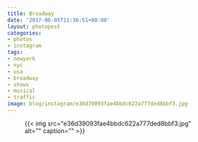 ```yaml
---
title: Broadway
date: '2017-06-05T11:36:51+00:00'
layout: photopost
categories:
- photos
- instagram
tags:
- newyork
- nyc
- usa
- broadway
- shows
- musical
- traffic
image: blog/instagram/e36d39093fae4bbdc622a777ded8bbf3.jpg
---
```


<figure class="photo photo--square">
  {{< img src="e36d39093fae4bbdc622a777ded8bbf3.jpg" alt="" caption="" >}}

</figure>



